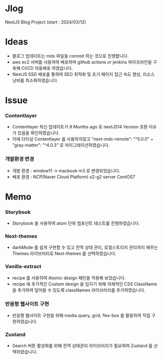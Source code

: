 # Jlog

NextJS Blog Project (start : 2024/03/12)

# Ideas
- 블로그 업데이트는 mdx 파일을 commit 하는 것으로 진행합니다.
- aws ec2 서버를 사용하여 배포하며 github actions or jenkins 파이프라인을 구축해 CI/CD 자동배포 하였습니다.
- NextJS SSG 배포를 통하여 SEO 최적화 및 초기 페이지 접근 속도 향상, 리소스 낭비를 최소화하였습니다.

# Issue

### Contentlayer
- Contentlayer 최신 업데이트가 9 Months ago 로 nextJS14 Version 호환 이슈가 있음을 확인하였습니다.
- 이에 더이상 Contentlayer 를 사용하지않고 "next-mdx-remote": "^5.0.0" + "gray-matter": "^4.0.3" 로 마이그레이션하였습니다.

### 개발환경 변경
- 개발 환경 : window11 -> macbook m3 로 변경되었습니다.
- 배포 환경 : NCP(Naver Cloud Platform) s2-g2 server CentOS7 

### 

# Memo

### Storybook
- Storybook 을 사용하여 atom 단위 컴포넌트 테스트를 진행하였습니다.

### Next-themes
- darkMode 를 쉽게 구현할 수 있고 전역 상태 관리, 로컬스토리지 관리까지 해주는 Themes 라이브러리로 Next-themes 를 선택하였습니다.

### Vanilla-extract
- recipe 를 사용하여 Atomic design 패턴을 적용해 보았습니다.
- recipe 에 추가적인 Custom design 을 입히기 위해 자체적인 CSS ClassName 을 추가하여 덮어쓸 수 있도록 classNames 라이브러리를 추가하였습니다.

### 반응형 웹사이트 구현
- 반응형 웹사이트 구현을 위해 media query, grid, flex-box 를 활용하여 직접 구현하였습니다.

### Zustand
- Search 버튼 활성화를 위해 전역 상태관리 라이브러리가 필요하여 Zustand 를 선택하였습니다.
